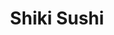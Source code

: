 ---
layout: place
title: "Shiki Sushi"
permalink: /north-carolina/durham/shiki-sushi.html
stateAbbr: NC
stateName: North Carolina
cityName: Durham
place_id: ChIJOWMpsrPorIkRfufiJCXdtjg
photos:
  - name: >-
      places/ChIJOWMpsrPorIkRfufiJCXdtjg/photos/AeeoHcJAWYpYMxXh7p09XuLm9uR61Wv5fmN8ld3z9giLDt0_SlUeQ3v2VoV7klqp_s4KuBPnEtjEhtJJ84-brTvZDViqdv-d1kdnWv9zI-fa7S7EuGFyd0iAxvn_bh8IRhw1szkRQ3gCm12Soen5OswTZNseepmyIcpMzcmnQm71T50j9kkoYBsRQ2UjqHFjWpzMDTvJAp1z4RtNRvZifEI4aI1kRD6lz6iwx5wqCFcUl8qcmrrMyrdLB-pTvMoo4Mx9cymn_fh-QP1MvqIXv1P4usfbifOsNYx6tv6NbYtkcTgHIQT9a65rUq87F588qMH2tUpqFKd2qBstmSRL2aNy01O5KTzTLwGJqo0vmZpXv1jVxmRtFm3EJLiyO7BrFdZqW14CsP9EugBpBuiYtZ6kdCT0xu1e1-9bTjgWxoMXtLDt5hJS
    widthPx: 3024
    heightPx: 3183
    authorAttributions:
      - displayName: John Kroetch
        uri: https://maps.google.com/maps/contrib/109751360247850425016
        photoUri: >-
          https://lh3.googleusercontent.com/a-/ALV-UjV9ZriQY_5kscfPIHrXvfYdGx9n_pl7uxeCe99NVjU4snEQ59M=s100-p-k-no-mo
    flagContentUri: >-
      https://www.google.com/local/imagery/report/?cb_client=maps_api_places.places_api&image_key=!1e10!2sCIHM0ogKEICAgICRq6ij3QE&hl=en-US
    googleMapsUri: >-
      https://www.google.com/maps/place//data=!3m4!1e2!3m2!1sCIHM0ogKEICAgICRq6ij3QE!2e10!4m2!3m1!1s0x89ace8b3b2296339:0x38b6dd2524e2e77e
  - name: >-
      places/ChIJOWMpsrPorIkRfufiJCXdtjg/photos/AeeoHcIwPAxmKR-6uuK5jdf1CMyBJ0KIwQRwK8Oysz7SOGVR-T1rKHD9jQC3Z7Gtk_DogCZhaevkuuBEmvnL-JFU_izzC-GWh78OC91JBAtIdH7afwg5-BbfZxwvAyLphNyRirfpYBQmRW-FhnUbzZDTvr8wGVUC216bg5Ik0xUzuXCA_EkP7NmmKwAM6FuhTYiOMNuUAR2J0LxiF52C-5hvKo54ZSvPCb7PW8nUaRRiICMkAv9hNFYyX_0vfr-owBH0ZS1_YHvBSrYP4dez4hEGA_bjs2Fs3GSYFwn5J7iLl7IUBg
    widthPx: 750
    heightPx: 450
    authorAttributions:
      - displayName: Shiki Sushi
        uri: https://maps.google.com/maps/contrib/113632174412129066062
        photoUri: >-
          https://lh3.googleusercontent.com/a-/ALV-UjVA2u3zZumrqQZh457oOs68NYLhKik9erWPPAXSKgyXhgnfoF8=s100-p-k-no-mo
    flagContentUri: >-
      https://www.google.com/local/imagery/report/?cb_client=maps_api_places.places_api&image_key=!1e10!2sAF1QipM4ahiXF8QDS_aM-lcWHgODUBWeRrPtsJa1bXDe&hl=en-US
    googleMapsUri: >-
      https://www.google.com/maps/place//data=!3m4!1e2!3m2!1sAF1QipM4ahiXF8QDS_aM-lcWHgODUBWeRrPtsJa1bXDe!2e10!4m2!3m1!1s0x89ace8b3b2296339:0x38b6dd2524e2e77e
  - name: >-
      places/ChIJOWMpsrPorIkRfufiJCXdtjg/photos/AeeoHcIgH4fV5otQSpfVBQsGQGRVEom6HE6rzyWN_jG-QZVIUNzOOJFAIY7uXq7HP7S1a65H2cdQ0dTLzlNSCvKv0sCx13UX8UtOdKVfSu6xb9kcW5-Vt1bCn-1aYg834M9-W2u6Ki2T9_cD5CvzkwfO2jMtKJqUygkm2YFAXlrCKtf_0XAkuY-wLH16Z-LW7kmHwkpzDcBwGHvNXtdOE-1padpU6L17Mvht3Dgx7g1xydHBHfyQVgxLYDLcAKRg7p9_YqxpQW85EWkEUUsBT-SwwLOspCuTZkwGsHSuRzSqLchI9uDXyz5Glb64Xrlq5QovRpOjmHt-NaAfXBhak73w9D5KDJWn5C8bYfv0KlhYR053u8ky4mM4rqdeQtOaXIt6OzZIjlIXygQl4N9-T-40s5Is60dAv962MKzR6o0mh4RNWDpD
    widthPx: 3000
    heightPx: 2884
    authorAttributions:
      - displayName: Regina Beard
        uri: https://maps.google.com/maps/contrib/112291767060587655348
        photoUri: >-
          https://lh3.googleusercontent.com/a-/ALV-UjXyMcnLIaEZ328kmS6XjQdxPwVp8O6zvuCB6WExGc_jpupE-T8G=s100-p-k-no-mo
    flagContentUri: >-
      https://www.google.com/local/imagery/report/?cb_client=maps_api_places.places_api&image_key=!1e10!2sCIHM0ogKEICAgMDI8-X12gE&hl=en-US
    googleMapsUri: >-
      https://www.google.com/maps/place//data=!3m4!1e2!3m2!1sCIHM0ogKEICAgMDI8-X12gE!2e10!4m2!3m1!1s0x89ace8b3b2296339:0x38b6dd2524e2e77e
  - name: >-
      places/ChIJOWMpsrPorIkRfufiJCXdtjg/photos/AeeoHcIkHMDlNp0Z1q1cI_rqQ8sbF5ZCCNqpOwg0wmFYxKpZnG2RIUOexneutnk7OpMBF3KfVUnDhfrepHaHjQRwoJKRyFSaj8PwVbiSxoKGVseZyyfMjAOdFwq2rNPDIFzM_-LhmHwKzhU3RcBaDqIKarRrPQgfawOiRM0iMgqfrR8xReKT_AKeSMyqv-0dmYqmbceDhMnKvqO6xPoV0Iu1MuOL7z5Tb7tPxS3lkfqANe5a80syhjZelGDqY3Q0cwScXE2AUbMHnotxYGKfSkcJtp1XCUjav5enm8yYZjXi9PVhrIsVgIEDRYP9Fgfxao3SFo05J4COFGOLu5hpqr1YJ1YGJNDsUnB61m5Dl8jOK28Uq_1PQuZzH6H0J3vIUkzoJ79vJZu7asz6d1LL7ZSu2V08smx0zaRSRxExleV0zfmfvvI
    widthPx: 4032
    heightPx: 3024
    authorAttributions:
      - displayName: Runn Pissatan
        uri: https://maps.google.com/maps/contrib/106237254561304958244
        photoUri: >-
          https://lh3.googleusercontent.com/a-/ALV-UjXJkTyv5mSE4PtrLprd1chBrlxRV6tQAo40PM6mXN6obaVVF91x=s100-p-k-no-mo
    flagContentUri: >-
      https://www.google.com/local/imagery/report/?cb_client=maps_api_places.places_api&image_key=!1e10!2sCIHM0ogKEICAgICjwOKe7gE&hl=en-US
    googleMapsUri: >-
      https://www.google.com/maps/place//data=!3m4!1e2!3m2!1sCIHM0ogKEICAgICjwOKe7gE!2e10!4m2!3m1!1s0x89ace8b3b2296339:0x38b6dd2524e2e77e
  - name: >-
      places/ChIJOWMpsrPorIkRfufiJCXdtjg/photos/AeeoHcJz1xc1vNpY5NujEF451i4UCekV8rSXWYJ6FoJ5fVnt-_cyDJNN2CZ2VzNq_aRCLsw_aG-B9oFlFAMVCZJ1x0gaWY4kz8uSVGZzevLkBfKtXTd_0M0FkGhCpu1VB0iZcXIYpGiKivuBUFYF49uDfKfUxAUN0MGoLUWPKBp49je-PGq0XgSrqs9H5HZi6QTxft5GK5Uc9LP4VgSVNU_ZrBi6E844qN1Dt1LFSGxIQPDVqQUfyl1G-v-2gEIe1_ax5GRN39F81_aa4vslU-sGZKuroFwxjIJz2TSYcjT2QLVfOK4AqHfwBUrgIr7uP8IMi5hqk7RzE5m9jJJySOYa9YqQW9CIr410RWo5n28GKOLqH32DpO-4kIvTCi-nb6OM-6ount3clUBlOqOLeD3MLdyrx-5cQGEOXh6nxuiBAoNC-ME
    widthPx: 4080
    heightPx: 3072
    authorAttributions:
      - displayName: Shinjini Chattopadhyay
        uri: https://maps.google.com/maps/contrib/103354500490471914643
        photoUri: >-
          https://lh3.googleusercontent.com/a-/ALV-UjV4Pm4jBeRBiRV2G0-E_G-toWi2soNRwyH8TuemVP6f1d6m5qis=s100-p-k-no-mo
    flagContentUri: >-
      https://www.google.com/local/imagery/report/?cb_client=maps_api_places.places_api&image_key=!1e10!2sCIHM0ogKEICAgIDr6MeV4gE&hl=en-US
    googleMapsUri: >-
      https://www.google.com/maps/place//data=!3m4!1e2!3m2!1sCIHM0ogKEICAgIDr6MeV4gE!2e10!4m2!3m1!1s0x89ace8b3b2296339:0x38b6dd2524e2e77e
  - name: >-
      places/ChIJOWMpsrPorIkRfufiJCXdtjg/photos/AeeoHcIafJa1OlF2gZO8fRjoPK21wfmfDrC60nmUsQb3g1HS8Go8P5TW6IM8r3zX3A212I7SfXVa0uwrQJoDbumUlTQz0HThXlOIpXNSSQlbZ3RAAwmhG6JjPHRvDBlKhaK_PB3XwszNbSqKjJgpvEKcksGSAbFq9bRP3poNVmKLL2Wm9dEPeZgh-PGn0gS5InimjUZdYVMWXB0bp7o1qZs0f5Fgi4IYGHHjCKuxs5tmTKkJblIL7_QW2Z4wyARC6Pv8JJ4Z73CL5qumeM7aib05a51GRSgPZhdWKRbds613WZ113vzL_hw4vx9WzyB7cQh51BRphH70mpcC9jAjElR58Nc9DO2-xk9Nl5PH49S8QpSDMcY2z1bKAImGmuE902JYtS46BRhgZIk6oVsH1mHZGu-APxUQwoBRIqqSDS6oYM0E8VnB
    widthPx: 3950
    heightPx: 2901
    authorAttributions:
      - displayName: Jennifer
        uri: https://maps.google.com/maps/contrib/116791464359921249479
        photoUri: >-
          https://lh3.googleusercontent.com/a-/ALV-UjUxzzUEcHeLfTnvaLlR_bdlBSe7tH1XQp36qjdqyxymkJcj9mz7=s100-p-k-no-mo
    flagContentUri: >-
      https://www.google.com/local/imagery/report/?cb_client=maps_api_places.places_api&image_key=!1e10!2sCIHM0ogKEICAgICv8MOilQE&hl=en-US
    googleMapsUri: >-
      https://www.google.com/maps/place//data=!3m4!1e2!3m2!1sCIHM0ogKEICAgICv8MOilQE!2e10!4m2!3m1!1s0x89ace8b3b2296339:0x38b6dd2524e2e77e
  - name: >-
      places/ChIJOWMpsrPorIkRfufiJCXdtjg/photos/AeeoHcLaaES6DK2iU0suthlw5KPSpjiAyZ3-02eu89XwuFJGDLzPSgULqsr6e_fuCcOmrU9_HHZgUvcAPu2FJLbvlhzhC0qmtb-MFcOSiMUB0yI0auQ64Rgm94V2GLyozhnNurBmuFoGxQvtG3VSooD3-FusjGJwKqIC37YSpxA9jmm734RiGjZoWIixncRCn4VqC8HKs_Xy2qyRwd4wxbAmUURw6nxfSgJMuPZeZPCR4eXWxcRUIYKI6OIC6JUU0wRbs98RC3W6lqWN6iTFNm_RcQyND-q84nPaVO8nOLgc1wLQkUouEdqCwGCqmf146uCGxpEb7vLAcEO3pN9aZkzVyNrogdc-c89-L4BtzTiGbtg3q_jSL3m91Mp1skhzqJHA-EfmIJd_mj8AzCDTvoOI45dUv-wC84xOz7MmziULh5NhnhPn
    widthPx: 4032
    heightPx: 1908
    authorAttributions:
      - displayName: Mary Jones
        uri: https://maps.google.com/maps/contrib/103068155886692846121
        photoUri: >-
          https://lh3.googleusercontent.com/a-/ALV-UjVILTqHYaoDtQzivMZ2x69QujvldE84qERpBn00wBuJaDdFCc8j_w=s100-p-k-no-mo
    flagContentUri: >-
      https://www.google.com/local/imagery/report/?cb_client=maps_api_places.places_api&image_key=!1e10!2sCIHM0ogKEICAgIDmoaG1twE&hl=en-US
    googleMapsUri: >-
      https://www.google.com/maps/place//data=!3m4!1e2!3m2!1sCIHM0ogKEICAgIDmoaG1twE!2e10!4m2!3m1!1s0x89ace8b3b2296339:0x38b6dd2524e2e77e
  - name: >-
      places/ChIJOWMpsrPorIkRfufiJCXdtjg/photos/AeeoHcKJAa7ytmfdIxTZgtm2dfgifLtBzRFQoEBAnEbWbLXldHqlvRy1hfs2YoxtlcR9ZkWO__OhvFDT2alLWa_H7GBs8Cu283OQIqzrssRk9H6_W-oCGyJN7Qxe_q8sULRPjKS7YGtR6-AxqIezbHq8x83YC-cHIPkTOZIK6lYNn2E7tcGusj-az4I7QGHEqWksyvQNryDU-KisofgvsFfkJkmliT2W8YMSKWklCnxic26jDMS8pzhf3gElrBYtS2PUhYTAmePFaFurGhxXjU5LqFLP3JQOIucYvyuFYA5QZsJCbPruHgz8O_WyKIgwobCoRkFxvdeycTemM23swYpjJ33tMAZ9OxwwA-JAMZfh4457RuFiTrCOCRVRNXyeCxKmJU3WuFjkrjvVY4PkZbDOu1QRxPFba5HNydJxEy382EfBDkfX
    widthPx: 4032
    heightPx: 3024
    authorAttributions:
      - displayName: Taiseer Al Salihi
        uri: https://maps.google.com/maps/contrib/115259147672623773063
        photoUri: >-
          https://lh3.googleusercontent.com/a-/ALV-UjXLv2WrNy2HnjtSGMjnVZ7o2SqlQcDr2fdrW-ceCQOglVl6dzTGEA=s100-p-k-no-mo
    flagContentUri: >-
      https://www.google.com/local/imagery/report/?cb_client=maps_api_places.places_api&image_key=!1e10!2sCIHM0ogKEICAgICsq8vh6QE&hl=en-US
    googleMapsUri: >-
      https://www.google.com/maps/place//data=!3m4!1e2!3m2!1sCIHM0ogKEICAgICsq8vh6QE!2e10!4m2!3m1!1s0x89ace8b3b2296339:0x38b6dd2524e2e77e
  - name: >-
      places/ChIJOWMpsrPorIkRfufiJCXdtjg/photos/AeeoHcJ9LqFtNV7WevU-ZxZTUUMMy-O_FPJW-s3DkPCQzkBu6h5pqpLQFdUFObHP4du_cQv1Su3XAdJdEg7xROIF7fSRw44ANqUea615FjJOJQRB9P-AMp_DezKFIgiITRQSQAXUMK02En418eohtblvfTI27lVUoH2trQS2xecZ1fMv7hMc9k8DZhduH9QGfHop9_aMWEspovbHfsL_5-OG_yorNerJvX7I7a-qaxhD_Dam6IV-a4fvTd4JpcbLT7rPQF9ql-bxZcOm_wpqudnBY4wphaUIcSaRXK9LYcOPmVoNm1A3SIeMsUQvlKae4HOBgK-JdcPQo4vWpI1D7xdAQN_6pXbxuiTpUF2Ax-5BpA-tnNYbclFp3Orq98AEH1ox6v6uqe8Dz6KbD5Ky2GvcozvcyqHbGQ0wC7qtSQxh-VFiJg
    widthPx: 4096
    heightPx: 3072
    authorAttributions:
      - displayName: James Kempski Your Triangle REALTOR 919-308-7597
        uri: https://maps.google.com/maps/contrib/109434747505844257811
        photoUri: >-
          https://lh3.googleusercontent.com/a-/ALV-UjUNz7V2E9xq9-Zl-51M2ILZ6HRv2-gpb-Rvh9RbOeDMkT8Q5vB1YQ=s100-p-k-no-mo
    flagContentUri: >-
      https://www.google.com/local/imagery/report/?cb_client=maps_api_places.places_api&image_key=!1e10!2sCIHM0ogKEICAgIDMwvW1LA&hl=en-US
    googleMapsUri: >-
      https://www.google.com/maps/place//data=!3m4!1e2!3m2!1sCIHM0ogKEICAgIDMwvW1LA!2e10!4m2!3m1!1s0x89ace8b3b2296339:0x38b6dd2524e2e77e
  - name: >-
      places/ChIJOWMpsrPorIkRfufiJCXdtjg/photos/AeeoHcJ7bctw9aMUVImC1waSX8wm13ojuG4IvxXe4I5aMLEqOGU2D3qaS6-54YzI1Olo0d0oTqisGJJdStrzbO_o_MqTcXWLGepT8vLEB2hUNSY4tgpvSjaZeG-R-31yV0qcuH51Q6h0uLbkrGg5Yhw3aW1_EnyOBSTzOPqdSigzUdehkSTPHo04ITvAsXb5rFkMOPF1uybjFeW0iBO-TFnQWxfuA_Oe8xjedOTZfH4GNSaPnI3gTHszL_SNtlcKZa_ymiynYsNbtmje5t-GEtIMD52FlFZxBKuV34jP0ZsQvMJYGSoHXQxrlOlL3_ikQVkBgS7UgSjHD0anRC8wYuQNyzEJ6ltqKEauk9_6EiUPZpARMImNBc98lLOMBYsX_zj2uc3eaABEGNOwAKmJe72GviLwss0mH2gXKwSNbJO2uWMe5Q
    widthPx: 3024
    heightPx: 4032
    authorAttributions:
      - displayName: John Kroetch
        uri: https://maps.google.com/maps/contrib/109751360247850425016
        photoUri: >-
          https://lh3.googleusercontent.com/a-/ALV-UjV9ZriQY_5kscfPIHrXvfYdGx9n_pl7uxeCe99NVjU4snEQ59M=s100-p-k-no-mo
    flagContentUri: >-
      https://www.google.com/local/imagery/report/?cb_client=maps_api_places.places_api&image_key=!1e10!2sCIHM0ogKEICAgICRq6ijXQ&hl=en-US
    googleMapsUri: >-
      https://www.google.com/maps/place//data=!3m4!1e2!3m2!1sCIHM0ogKEICAgICRq6ijXQ!2e10!4m2!3m1!1s0x89ace8b3b2296339:0x38b6dd2524e2e77e
address: 207 W North Carolina 54, Durham, NC 27713, USA
street: 207 W North Carolina 54
city: Durham
state: NC
zip: '27713'
country: USA
neighborhood: null
latitude: '35.910204'
longitude: '-78.937652'
accessibility_options:
  wheelchairAccessibleParking: true
  wheelchairAccessibleEntrance: true
  wheelchairAccessibleRestroom: true
  wheelchairAccessibleSeating: true
business_status: OPERATIONAL
name: Shiki Sushi
google_maps_links:
  directionsUri: >-
    https://www.google.com/maps/dir//''/data=!4m7!4m6!1m1!4e2!1m2!1m1!1s0x89ace8b3b2296339:0x38b6dd2524e2e77e!3e0
  placeUri: https://maps.google.com/?cid=4086696863487682430
  writeAReviewUri: >-
    https://www.google.com/maps/place//data=!4m3!3m2!1s0x89ace8b3b2296339:0x38b6dd2524e2e77e!12e1
  reviewsUri: >-
    https://www.google.com/maps/place//data=!4m4!3m3!1s0x89ace8b3b2296339:0x38b6dd2524e2e77e!9m1!1b1
  photosUri: >-
    https://www.google.com/maps/place//data=!4m3!3m2!1s0x89ace8b3b2296339:0x38b6dd2524e2e77e!10e5
primary_type: Sushi Restaurant
opening_hours:
  regular: null
  current: null
secondary_opening_hours:
  regular:
    weekdayDescriptions: null
    type: null
  current:
    weekdayDescriptions: null
    type: null
phone: (919) 484-4108
price_level: PRICE_LEVEL_MODERATE
price_range: $20 &ndash; $30
rating: '4.2'
rating_count: 2129
website: http://shikitasu.com/
description: null
reviews: null
parking_options: null
payment_options: null
allow_dogs: null
curbside_pickup: null
delivery: null
dine_in: null
good_for_children: null
good_for_groups: null
good_for_sports: null
live_music: null
menu_for_children: null
outdoor_seating: null
reservable: null
restroom: null
serves_beer: null
serves_breakfast: null
serves_brunch: null
serves_cocktails: null
serves_coffee: null
serves_dinner: null
serves_dessert: null
serves_lunch: null
serves_vegetarian_food: null
serves_wine: null
takeout: null

---